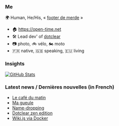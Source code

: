 ### Me

🌍 Human, He/His, « [footer de merde](https://open-time.net/post/2013/07/17/La-veritable-histoire-du-Footer-de-merde-) » 
* 🏠 https://open-time.net 
* 🛠️ Lead dev' of [dotclear](https://git.dotclear.org/dev/dotclear)
* 📷 photo, 🚲 vélo, 🏍️ moto 
* 🇫🇷 native, 🇬🇧 speaking, 🇪🇺 living

### Insights

[![GitHub Stats](https://github-readme-stats-sigma-five.vercel.app/api?username=franck-paul)](https://github.com/franck-paul)

### Latest news / Dernières nouvelles (in French)

<!-- BLOG-POST-LIST:START -->
- [Le café du matin](https://open-time.net/post/2024/05/04/Le-cafe-du-matin)
- [Ma gueule](https://open-time.net/post/2024/05/03/Ma-gueule)
- [Name-dropping](https://open-time.net/post/2024/05/02/Name-dropping)
- [Dotclear zen edition](https://open-time.net/post/2024/05/01/Dotclear-zen-edition)
- [Wiki.js via Docker](https://open-time.net/post/2024/04/30/Wikijs-via-Docker)
<!-- BLOG-POST-LIST:END -->
